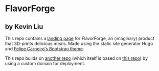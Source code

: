 # FlavorForge
## by Kevin Liu

This repo contains a [landing page](https://flavorforge.xyz/) for FlavorForge, an (imaginary) product that 3D-prints delicious meals.
Made using the static site generator Hugo and [Felipe Carneiro's Bootstrap theme](https://github.com/filipecarneiro/hugo-bootstrap-theme).

This repo builds on [another repo](https://github.com/liuxk83/hugo-mock-landing-page-autodeployed) (which itself is based on [this repo](https://github.com/liuxk83/hugo-mock-landing-page)) by using a custom domain for deployment.

